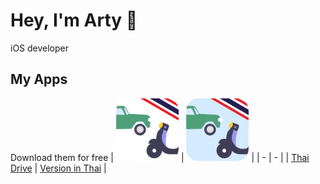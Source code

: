 # Hey, I'm Arty 🪩
iOS developer

## My Apps
Download them for free
| <img src="/images/ThaiDrive.png" width="100"/> | <img src="/images/ThaiDriveThai.png" width="100"/> |
| - | - |
| [Thai Drive](https://apps.apple.com/us/app/thai-driving-license-tests/id6446759635) | [Version in Thai](https://apps.apple.com/th/app/สอบใบข-บข-2566-dlt-ไทย-ไดรฟ/id6449095611) | 



<!--
**artypeace/artypeace** is a ✨ _special_ ✨ repository because its `README.md` (this file) appears on your GitHub profile.

Here are some ideas to get you started:

- 🔭 I’m currently working on ...
- 🌱 I’m currently learning ...
- 👯 I’m looking to collaborate on ...
- 🤔 I’m looking for help with ...
- 💬 Ask me about ...
- 📫 How to reach me: ...
- 😄 Pronouns: ...
- ⚡ Fun fact: ...
-->
